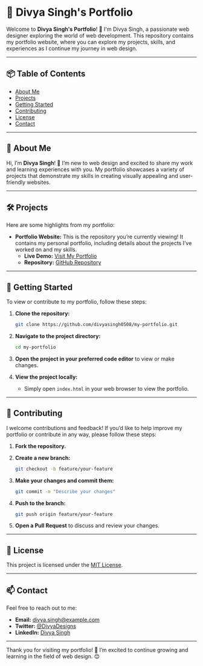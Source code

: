 # 🌟 Divya Singh's Portfolio

Welcome to **Divya Singh's Portfolio**! 🎨 I'm Divya Singh, a passionate web designer exploring the world of web development. This repository contains my portfolio website, where you can explore my projects, skills, and experiences as I continue my journey in web design.

---

## 📦 Table of Contents

- [About Me](#about-me)
- [Projects](#projects)
- [Getting Started](#getting-started)
- [Contributing](#contributing)
- [License](#license)
- [Contact](#contact)

---

## 📖 About Me

Hi, I’m **Divya Singh**! 👋 I’m new to web design and excited to share my work and learning experiences with you. My portfolio showcases a variety of projects that demonstrate my skills in creating visually appealing and user-friendly websites.

---

## 🛠️ Projects

Here are some highlights from my portfolio:

- **Portfolio Website:** This is the repository you’re currently viewing! It contains my personal portfolio, including details about the projects I’ve worked on and my skills.
  - **Live Demo:** [Visit My Portfolio](https://divyasingh0508.github.io/my-portfolio/)
  - **Repository:** [GitHub Repository](https://github.com/divyasingh0508/my-portfolio)

---

## 🚀 Getting Started

To view or contribute to my portfolio, follow these steps:

1. **Clone the repository:**

    ```bash
    git clone https://github.com/divyasingh0508/my-portfolio.git
    ```

2. **Navigate to the project directory:**

    ```bash
    cd my-portfolio
    ```

3. **Open the project in your preferred code editor** to view or make changes.

4. **View the project locally:**
   - Simply open `index.html` in your web browser to view the portfolio.

---

## 🤝 Contributing

I welcome contributions and feedback! If you’d like to help improve my portfolio or contribute in any way, please follow these steps:

1. **Fork the repository.**
2. **Create a new branch:**

    ```bash
    git checkout -b feature/your-feature
    ```

3. **Make your changes and commit them:**

    ```bash
    git commit -m "Describe your changes"
    ```

4. **Push to the branch:**

    ```bash
    git push origin feature/your-feature
    ```

5. **Open a Pull Request** to discuss and review your changes.

---

## 📝 License

This project is licensed under the [MIT License](LICENSE).

---

## 📫 Contact

Feel free to reach out to me:

- **Email:** [divya.singh@example.com](mailto:divya.singh@example.com)
- **Twitter:** [@DivyaDesigns](https://twitter.com/DivyaDesigns)
- **LinkedIn:** [Divya Singh](https://linkedin.com/in/divyasingh)

---

Thank you for visiting my portfolio! 🌟 I’m excited to continue growing and learning in the field of web design. 😊
